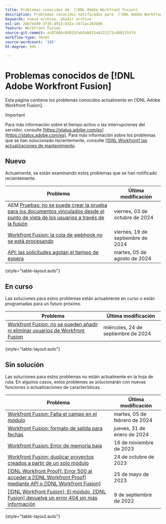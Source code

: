 ```yaml
---
title: Problemas conocidos de  [!DNL Adobe Workfront Fusion]
description: Problemas conocidos notificados para  [!DNL Adobe Workfront Fusion]
keywords: nuevo archivo, añadir archivo
exl-id: 28b7e449-3f35-4915-b32a-3872ac283b06
feature: Workfront Fusion
source-git-commit: ac07686c60025fab3ab815a6321271cd401355f4
workflow-type: tm+mt
source-wordcount: '185'
ht-degree: 94%

---
```


# Problemas conocidos de [!DNL Adobe Workfront Fusion]

Esta página contiene los problemas conocidos actualmente en [!DNL Adobe Workfront Fusion].

>[!IMPORTANT]
>
>Para más información sobre el tiempo activo o las interrupciones del servidor, consulte [https://status.adobe.com/es](https://status.adobe.com/es). Para más información sobre los problemas que se han solucionado recientemente, consulte [[!DNL Workfront] las actualizaciones de mantenimiento](../maintenance/current-updates.md).

## Nuevo

Actualmente, se están examinando estos problemas que se han notificado recientemente.

| **Problema** | **Última modificación** |
| -----------------------------------------------------------------| ----------------- |
| AEM [Pruebas: no se puede crear la prueba para los documentos vinculados desde el punto de vista de los usuarios a través de la fusión](known-issues-workfront/wf-proof-linked-aem-fusion-docs-dont-generate.md) | viernes, 03 de octubre de 2024 |
| [Workfront Fusion: la cola de webhook no se está procesando](known-issues-workfront-fusion/fusion-webhook-queue-not-processing.md) | viernes, 19 de septiembre de 2024 |
| [API: las solicitudes agotan el tiempo de espera](known-issues-workfront/wf-api-request-timing-out.md) | martes, 05 de agosto de 2024 |

{style="table-layout:auto"}

## En curso

Las soluciones para estos problemas están actualmente en curso o están programadas para un futuro próximo.

| **Problema** | **Última modificación** |
| -----------------------------------------------------------------| ----------------- |
| [Workfront Fusion: no se pueden añadir ni eliminar usuarios de Workfront Fusion](known-issues-workfront-fusion/fusion-cannot-manage-users.md) | miércoles, 24 de septiembre de 2024 |

{style="table-layout:auto"}

## Sin solución

Las soluciones para estos problemas no están actualmente en la hoja de ruta. En algunos casos, estos problemas se solucionarán con nuevas funciones o actualizaciones de características.

| **Problema** | **Última modificación** |
| -----------------------------------------------------------------| ----------------- |
| [Workfront Fusion: Falta el campo en el módulo](known-issues-workfront-fusion/fusion-field-missing-watch-field.md) | martes, 05 de febrero de 2024 |
| [Workfront Fusion: formato de salida para fechas](known-issues-workfront-fusion/fusion-output-formatting-for-dates.md) | jueves, 31 de enero de 2024 |
| [Workfront Fusion: Error de memoria baja](known-issues-workfront-fusion/fusion-low-memory-error.md) | 16 de noviembre de 2023 |
| [Workfront Fusion: duplicar proyectos creados a partir de un solo módulo](known-issues-workfront-fusion/fusion-duplicate-projects-created.md) | 24 de octubre de 2023 |
| [[!DNL Workfront Proof]: Error 500 al acceder a [!DNL Workfront Proof]  mediante API o  [!DNL Workfront Fusion]](known-issues-workfront-proof/proof-500-error-getallproofs.md) | 25 de mayo de 2023 |
| [[!DNL Workfront Fusion]: El módulo  [!DNL Fusion] devuelve un error 404 sin más información](known-issues-workfront-fusion/fusion-404-error-no-description.md) | 9 de septiembre de 2022 |

{style="table-layout:auto"}
